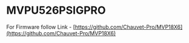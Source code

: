 # MVPU526PSIGPRO

For Firmware follow Link - [https://github.com/Chauvet-Pro/MVP18X6](https://github.com/Chauvet-Pro/MVP18X6)
